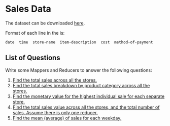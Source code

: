 # Sales Data

The dataset can be downloaded [here](./purchases.gz).

Format of each line in the  is:
```
date  time  store-name  item-description  cost  method-of-payment
```

## List of Questions

Write some Mappers and Reducers to answer the following questions:

1. [Find the total sales across all the stores.](./01_store_totals)
2. [Find the total sales breakdown by product category across all the stores.](./02_product_totals)
3. [Find the monetary value for the highest individual sale for each separate store.](./03_store_highest_sale)
4. [Find the total sales value across all the stores, and the total number of sales. Assume there is only one reducer.](./04_total_sales_and_count)
5. [Find the mean (average) of sales for each weekday.](./05_mean_sales_by_weekday)
